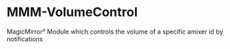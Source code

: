 # MMM-VolumeControl
MagicMirror² Module which controls the volume of a specific amixer id by notifications
